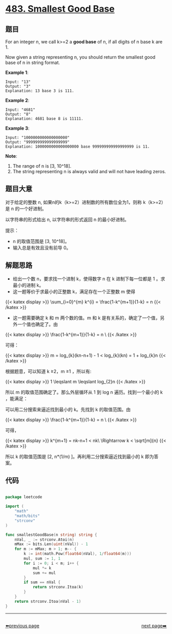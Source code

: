 # [483. Smallest Good Base](https://leetcode.com/problems/smallest-good-base/)


## 题目

For an integer n, we call k>=2 a **good base** of n, if all digits of n base k are 1.

Now given a string representing n, you should return the smallest good base of n in string format.

**Example 1**:

    Input: "13"
    Output: "3"
    Explanation: 13 base 3 is 111.

**Example 2**:

    Input: "4681"
    Output: "8"
    Explanation: 4681 base 8 is 11111.

**Example 3**:

    Input: "1000000000000000000"
    Output: "999999999999999999"
    Explanation: 1000000000000000000 base 999999999999999999 is 11.

**Note**:

1. The range of n is [3, 10^18].
2. The string representing n is always valid and will not have leading zeros.


## 题目大意


对于给定的整数 n, 如果n的k（k>=2）进制数的所有数位全为1，则称 k（k>=2）是 n 的一个好进制。

以字符串的形式给出 n, 以字符串的形式返回 n 的最小好进制。

提示：

- n 的取值范围是 [3, 10^18]。
- 输入总是有效且没有前导 0。



## 解题思路


- 给出一个数 n，要求找一个进制 k，使得数字 n 在 k 进制下每一位都是 1 。求最小的进制 k。
- 这一题等价于求最小的正整数 k，满足存在一个正整数 m 使得

{{< katex display >}} 
	\sum_{i=0}^{m} k^{i} = \frac{1-k^{m+1}}{1-k} = n
{{< /katex >}}


- 这一题需要确定 k 和 m 两个数的值。m 和 k 是有关系的，确定了一个值，另外一个值也确定了。由

{{< katex display >}} 
	\frac{1-k^{m+1}}{1-k} = n \\
{{< /katex >}}


可得：

{{< katex display >}} 
	m = log_{k}(kn-n+1) - 1 < log_{k}(kn) = 1 + log_{k}n
{{< /katex >}}


根据题意，可以知道 k ≥2，m ≥1 ，所以有:

{{< katex display >}} 
	1 \leqslant m \leqslant log_{2}n
{{< /katex >}}


所以 m 的取值范围确定了。那么外层循环从 1 到 log n 遍历。找到一个最小的 k ，能满足：

可以用二分搜索来逼近找到最小的 k。先找到 k 的取值范围。由 

{{< katex display >}} 
	\frac{1-k^{m+1}}{1-k} = n \\
{{< /katex >}}


可得，

{{< katex display >}} 
	k^{m+1} = nk-n+1 < nk\\ \Rightarrow k < \sqrt[m]{n}
{{< /katex >}}


所以 k 的取值范围是 [2, n*(1/m) ]。再利用二分搜索逼近找到最小的 k 即为答案。


## 代码

```go

package leetcode

import (
	"math"
	"math/bits"
	"strconv"
)

func smallestGoodBase(n string) string {
	nVal, _ := strconv.Atoi(n)
	mMax := bits.Len(uint(nVal)) - 1
	for m := mMax; m > 1; m-- {
		k := int(math.Pow(float64(nVal), 1/float64(m)))
		mul, sum := 1, 1
		for i := 0; i < m; i++ {
			mul *= k
			sum += mul
		}
		if sum == nVal {
			return strconv.Itoa(k)
		}
	}
	return strconv.Itoa(nVal - 1)
}


```



----------------------------------------------
<div style="display: flex;justify-content: space-between;align-items: center;">
<p><a href="https://books.halfrost.com/leetcode/ChapterFour/0400~0499/0480.Sliding-Window-Median/">⬅️previous page</a></p>
<p><a href="https://books.halfrost.com/leetcode/ChapterFour/0400~0499/0485.Max-Consecutive-Ones/">next page➡️</a></p>
</div>
